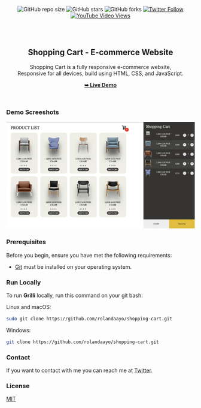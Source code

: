 <div align="center">
  
  ![GitHub repo size](https://img.shields.io/github/repo-size/rolandaayo/grilli)
  ![GitHub stars](https://img.shields.io/github/stars/rolandaayo/grilli?style=social)
  ![GitHub forks](https://img.shields.io/github/forks/rolandaayo/grilli?style=social)
[![Twitter Follow](https://img.shields.io/twitter/follow/rolandaayo_?style=social)](https://twitter.com/intent/follow?screen_name=rolandaayo)
  [![YouTube Video Views](https://img.shields.io/youtube/views/CjVGp5kGHxA?style=social)](https://youtu.be/CjVGp5kGHxA)

  <br />
  <br />

  <h2 align="center">Shopping Cart - E-commerce Website</h2>

 Shopping Cart is a fully responsive e-commerce website, <br />Responsive for all devices, build using HTML, CSS, and JavaScript.

  <a href="https://rolandaayo.github.io/grilli/"><strong>➥ Live Demo</strong></a>

</div>

<br />

### Demo Screeshots

![Grilli Desktop Demo](./readme-images/desktop.png "Desktop Demo")

### Prerequisites

Before you begin, ensure you have met the following requirements:

* [Git](https://git-scm.com/downloads "Download Git") must be installed on your operating system.

### Run Locally

To run **Grilli** locally, run this command on your git bash:

Linux and macOS:

```bash
sudo git clone https://github.com/rolandaayo/shopping-cart.git
```

Windows:

```bash
git clone https://github.com/rolandaayo/shopping-cart.git
```

### Contact

If you want to contact with me you can reach me at [Twitter](https://www.twitter.com/rolandaayo).

### License

[MIT](https://choosealicense.com/licenses/mit/)
